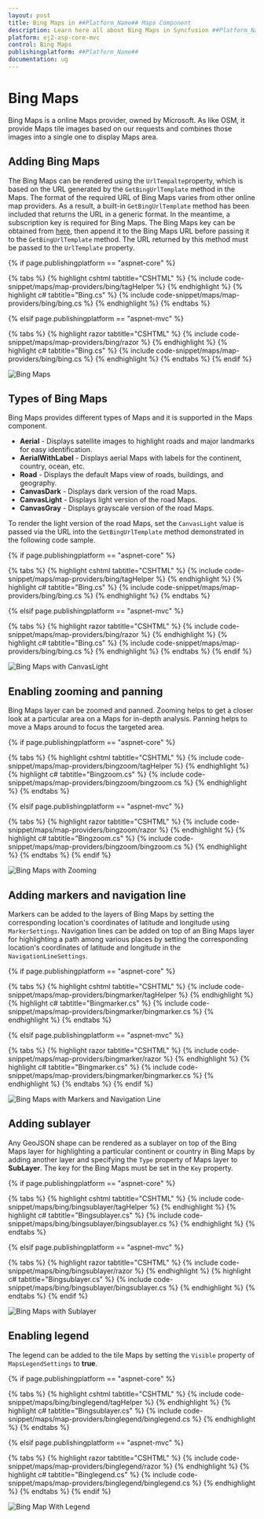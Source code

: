 ```yaml
---
layout: post
title: Bing Maps in ##Platform_Name## Maps Component
description: Learn here all about Bing Maps in Syncfusion ##Platform_Name## Maps component of Syncfusion Essential JS 2 and more.
platform: ej2-asp-core-mvc
control: Bing Maps
publishingplatform: ##Platform_Name##
documentation: ug
---
```


# Bing Maps

Bing Maps is a online Maps provider, owned by Microsoft. As like OSM, it provide Maps tile images based on our requests and combines those images into a single one to display Maps area.

## Adding Bing Maps

The Bing Maps can be rendered using the `UrlTempalte`property, which is based on the URL generated by the `GetBingUrlTemplate` method in the Maps. The format of the required URL of Bing Maps varies from other online map providers. As a result, a built-in `GetBingUrlTemplate` method has been included that returns the URL in a generic format. In the meantime, a subscription key is required for Bing Maps. The Bing Maps key can be obtained from [here](https://www.microsoft.com/en-us/maps/create-a-bing-maps-key), then append it to the Bing Maps URL before passing it to the `GetBingUrlTemplate` method. The URL returned by this method must be passed to the `UrlTemplate` property.

{% if page.publishingplatform == "aspnet-core" %}

{% tabs %}
{% highlight cshtml tabtitle="CSHTML" %}
{% include code-snippet/maps/map-providers/bing/tagHelper %}
{% endhighlight %}
{% highlight c# tabtitle="Bing.cs" %}
{% include code-snippet/maps/map-providers/bing/bing.cs %}
{% endhighlight %}
{% endtabs %}

{% elsif page.publishingplatform == "aspnet-mvc" %}

{% tabs %}
{% highlight razor tabtitle="CSHTML" %}
{% include code-snippet/maps/map-providers/bing/razor %}
{% endhighlight %}
{% highlight c# tabtitle="Bing.cs" %}
{% include code-snippet/maps/map-providers/bing/bing.cs %}
{% endhighlight %}
{% endtabs %}
{% endif %}

![Bing Maps](../images/MapProviders/bing-maps.PNG)

## Types of Bing Maps

Bing Maps provides different types of Maps and it is supported in the Maps component.

* **Aerial** - Displays satellite images to highlight roads and major landmarks for easy identification.
* **AerialWithLabel** - Displays aerial Maps with labels for the continent, country, ocean, etc.
* **Road** - Displays the default Maps view of roads, buildings, and geography.
* **CanvasDark** - Displays dark version of the road Maps.
* **CanvasLight** - Displays light version of the road Maps.
* **CanvasGray** - Displays grayscale version of the road Maps.

To render the light version of the road Maps, set the `CanvasLight` value is passed via the URL into the `GetBingUrlTemplate` method demonstrated in the following code sample.

{% if page.publishingplatform == "aspnet-core" %}

{% tabs %}
{% highlight cshtml tabtitle="CSHTML" %}
{% include code-snippet/maps/map-providers/bing/tagHelper %}
{% endhighlight %}
{% highlight c# tabtitle="Bing.cs" %}
{% include code-snippet/maps/map-providers/bing/bing.cs %}
{% endhighlight %}
{% endtabs %}

{% elsif page.publishingplatform == "aspnet-mvc" %}

{% tabs %}
{% highlight razor tabtitle="CSHTML" %}
{% include code-snippet/maps/map-providers/bing/razor %}
{% endhighlight %}
{% highlight c# tabtitle="Bing.cs" %}
{% include code-snippet/maps/map-providers/bing/bing.cs %}
{% endhighlight %}
{% endtabs %}
{% endif %}

![Bing Maps with CanvasLight](../images/MapProviders/bing-maps-with-canvas.PNG)

## Enabling zooming and panning

Bing Maps layer can be zoomed and panned. Zooming helps to get a closer look at a particular area on a Maps for in-depth analysis. Panning helps to move a Maps around to focus the targeted area.

{% if page.publishingplatform == "aspnet-core" %}

{% tabs %}
{% highlight cshtml tabtitle="CSHTML" %}
{% include code-snippet/maps/map-providers/bingzoom/tagHelper %}
{% endhighlight %}
{% highlight c# tabtitle="Bingzoom.cs" %}
{% include code-snippet/maps/map-providers/bingzoom/bingzoom.cs %}
{% endhighlight %}
{% endtabs %}

{% elsif page.publishingplatform == "aspnet-mvc" %}

{% tabs %}
{% highlight razor tabtitle="CSHTML" %}
{% include code-snippet/maps/map-providers/bingzoom/razor %}
{% endhighlight %}
{% highlight c# tabtitle="Bingzoom.cs" %}
{% include code-snippet/maps/map-providers/bingzoom/bingzoom.cs %}
{% endhighlight %}
{% endtabs %}
{% endif %}

![Bing Maps with Zooming](../images/MapProviders/bing-maps-zooming.PNG)

## Adding markers and navigation line

Markers can be added to the layers of Bing Maps by setting the corresponding location's coordinates of latitude and longitude using `MarkerSettings`. Navigation lines can be added on top of an Bing Maps layer for highlighting a path among various places by setting the corresponding location's coordinates of latitude and longitude in the `NavigationLineSettings`.

{% if page.publishingplatform == "aspnet-core" %}

{% tabs %}
{% highlight cshtml tabtitle="CSHTML" %}
{% include code-snippet/maps/map-providers/bingmarker/tagHelper %}
{% endhighlight %}
{% highlight c# tabtitle="Bingmarker.cs" %}
{% include code-snippet/maps/map-providers/bingmarker/bingmarker.cs %}
{% endhighlight %}
{% endtabs %}

{% elsif page.publishingplatform == "aspnet-mvc" %}

{% tabs %}
{% highlight razor tabtitle="CSHTML" %}
{% include code-snippet/maps/map-providers/bingmarker/razor %}
{% endhighlight %}
{% highlight c# tabtitle="Bingmarker.cs" %}
{% include code-snippet/maps/map-providers/bingmarker/bingmarker.cs %}
{% endhighlight %}
{% endtabs %}
{% endif %}

![Bing Maps with Markers and Navigation Line](../images/MapProviders/bing-maps-marker-and-line.PNG)

## Adding sublayer

Any GeoJSON shape can be rendered as a sublayer on top of the Bing Maps layer for highlighting a particular continent or country in Bing Maps by adding another layer and specifying the `Type` property of Maps layer to **SubLayer**. The key for the Bing Maps must be set in the `Key` property.


{% if page.publishingplatform == "aspnet-core" %}

{% tabs %}
{% highlight cshtml tabtitle="CSHTML" %}
{% include code-snippet/maps/bing/bingsublayer/tagHelper %}
{% endhighlight %}
{% highlight c# tabtitle="Bingsublayer.cs" %}
{% include code-snippet/maps/bing/bingsublayer/bingsublayer.cs %}
{% endhighlight %}
{% endtabs %}

{% elsif page.publishingplatform == "aspnet-mvc" %}

{% tabs %}
{% highlight razor tabtitle="CSHTML" %}
{% include code-snippet/maps/bing/bingsublayer/razor %}
{% endhighlight %}
{% highlight c# tabtitle="Bingsublayer.cs" %}
{% include code-snippet/maps/bing/bingsublayer/bingsublayer.cs %}
{% endhighlight %}
{% endtabs %}
{% endif %}

![Bing Maps with Sublayer](../images/MapProviders/bing-map-sublayer.PNG)

## Enabling legend

The legend can be added to the tile Maps by setting the `Visible` property of `MapsLegendSettings` to **true**.

{% if page.publishingplatform == "aspnet-core" %}

{% tabs %}
{% highlight cshtml tabtitle="CSHTML" %}
{% include code-snippet/maps/bing/binglegend/tagHelper %}
{% endhighlight %}
{% highlight c# tabtitle="Bingsublayer.cs" %}
{% include code-snippet/maps/map-providers/binglegend/binglegend.cs %}
{% endhighlight %}
{% endtabs %}

{% elsif page.publishingplatform == "aspnet-mvc" %}

{% tabs %}
{% highlight razor tabtitle="CSHTML" %}
{% include code-snippet/maps/map-providers/binglegend/razor %}
{% endhighlight %}
{% highlight c# tabtitle="Binglegend.cs" %}
{% include code-snippet/maps/map-providers/binglegend/binglegend.cs %}
{% endhighlight %}
{% endtabs %}
{% endif %}

![Bing Map With Legend](../images/MapProviders/bing-map-legend.PNG)